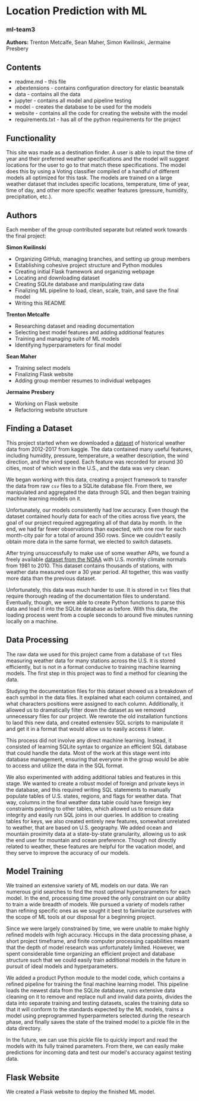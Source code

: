 # Location Prediction with ML
### ml-team3

**Authors:** Trenton Metcalfe, Sean Maher, Simon Kwilinski, Jermaine Presbery

## Contents

- readme.md - this file  
- .ebextensions - contains configuration directory for elastic beanstalk
- data - contains all the data
- jupyter - contains all model and pipeline testing
- model - creates the database to be used for the models
- website - contains all the code for creating the website with the model
- requirements.txt - has all of the python requirements for the project
		 
## Functionality
    
This site was made as a destination finder. A user is able to input the time of year and their preferred weather
specifications and the model will suggest locations for the user to go to that match these specifications. The model
does this by using a Voting classifier compiled of a handful of different models all optimized for this task. The models
are trained on a large weather dataset that includes specific locations, temperature, time of year, time of day, and other
more specific weather features (pressure, humidity, precipitation, etc.).

## Authors

Each member of the group contributed separate but related work towards the final project:

**Simon Kwilinski**
- Organizing GitHub, managing branches, and setting up group members
- Establishing cohesive project structure and Python modules
- Creating initial Flask framework and organizing webpage
- Locating and downloading dataset
- Creating SQLite database and manipulating raw data
- Finalizing ML pipeline to load, clean, scale, train, and save the final model
- Writing this README

**Trenton Metcalfe**
- Researching dataset and reading documentation
- Selecting best model features and adding additional features
- Training and managing suite of ML models
- Identifying hyperparameters for final model

**Sean Maher**
- Training select models
- Finalizing Flask website
- Adding group member resumes to individual webpages

**Jermaine Presbery**
- Working on Flask website
- Refactoring website structure

## Finding a Dataset

This project started when we downloaded a [dataset](https://www.kaggle.com/datasets/selfishgene/historical-hourly-weather-data?select=humidity.csv) of historical weather data from 2012-2017 from kaggle. The data contained many useful features, including humidity, pressure, temperature, a weather description, the wind direction, and the wind speed. Each feature was recorded for around 30 cities, most of which were in the U.S., and the data was very clean.

We began working with this data, creating a project framework to transfer the data from raw `csv` files to a SQLite database file. From there, we manipulated and aggregated the data through SQL and then began training machine learning models on it.

Unfortunately, our models consistently had low accuracy. Even though the dataset contained hourly data for each of the cities across five years, the goal of our project required aggregating all of that data by month. In the end, we had far fewer observations than expected, with one row for each month-city pair for a total of around 350 rows. Since we couldn't easily obtain more data in the same format, we elected to switch datasets.

After trying unsuccessfully to make use of some weather APIs, we found a freely available [dataset from the NOAA](https://www.ncei.noaa.gov/access/metadata/landing-page/bin/iso?id=gov.noaa.ncdc:C00822) with U.S. monthly climate normals from 1981 to 2010. This dataset contains thousands of stations, with weather data measured over a 30 year period. All together, this was vastly more data than the previous dataset.

Unfortunately, this data was much harder to use. It is stored in `txt` files that require thorough reading of the documentation files to understand. Eventually, though, we were able to create Python functions to parse this data and load it into the SQLite database as before. With this data, the loading process went from a couple seconds to around five minutes running locally on a machine.

## Data Processing

The raw data we used for this project came from a database of `txt` files measuring weather data for many stations across the U.S. It is stored efficiently, but is not in a format conducive to training machine learning models. The first step in this project was to find a method for cleaning the data.

Studying the documentation files for this dataset showed us a breakdown of each symbol in the data files. It explained what each column contained, and what characters positions were assigned to each column. Additionally, it allowed us to dramatically filter down the dataset as we removed unnecessary files for our project. We rewrote the old installation functions to laod this new data, and created extensiev SQL scripts to manipulate it and get it in a format that would allow us to easily access it later.

This process did not involve any direct machine learning. Instead, it consisted of learning SQLite syntax to organize an efficient SQL database that could handle the data. Most of the work at this stage went into database management, ensuring that everyone in the group would be able to access and utilize the data in the SQL format.

We also experimented with adding additional tables and features in this stage. We wanted to create a robust model of foreign and private keys in the database, and this required writing SQL statements to manually populate tables of U.S. states, regions, and flags for weather data. That way, columns in the final weather data table could have foreign key constraints pointing to other tables, which allowed us to ensure data integrity and easily run SQL joins in our queries. In addition to creating tables for keys, we also created entirely new features, somewhat unrelated to weather, that are based on U.S. geography. We added ocean and mountain proximity data at a state-by-state granularity, allowing us to ask the end user for mountain and ocean preference. Though not directly related to weather, these features are helpful for the vacation model, and they serve to improve the accuracy of our models.

## Model Training

We trained an extensive variety of ML models on our data. We ran numerous grid searches to find the most optimal hyperparameters for each model. In the end, processing time proved the only constraint on our ability to train a wide breadth of models. We pursued a variety of models rather than refining specific ones as we sought it best to faimilarize ourselves with the scope of ML tools at our disposal for a beginning project.

Since we were largely constrained by time, we were unable to make highly refined models with high accuracy. Hiccups in the data processing phase, a short project timeframe, and finite computer processing capabilities meant that the depth of model research was unfortunately limited. However, we spent considerable time organizing an efficient project and database structure such that we could easily train additional models in the future in pursuit of ideal models and hyperparameters.

We added a product Python module to the model code, which contains a refined pipeline for training the final machine learning model. This pipeline loads the newest data from the SQLite database, runs extensive data cleaning on it to remove and replace null and invalid data points, divides the data into separate training and testing datasets, scales the training data so that it will conform to the standards expected by the ML models, trains a model using preprogrammed hyperparmeters selected during the research phase, and finally saves the state of the trained model to a pickle file in the data directory.

In the future, we can use this pickle file to quickly import and read the models with its fully trained parameters. From there, we can easily make predictions for incoming data and test our model's accuracy against testing data.

## Flask Website

We created a Flask website to deploy the finished ML model.
